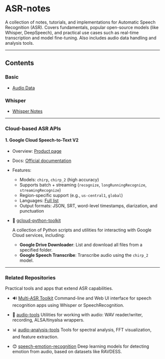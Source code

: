 # ASR-notes

A collection of notes, tutorials, and implementations for Automatic Speech Recognition (ASR).
Covers fundamentals, popular open-source models (like Whisper, DeepSpeech), and practical use cases such as real-time transcription and model fine-tuning.
Also includes audio data handling and analysis tools.

---

## Contents

### Basic

- [Audio Data](./basic/audio_data/README.md)

### Whisper

- [Whisper Notes](./whisper/README.md)

---

### Cloud-based ASR APIs

#### 1. Google Cloud Speech-to-Text V2

- Overview: [Product page](https://cloud.google.com/speech-to-text)
- Docs: [Official documentation](https://cloud.google.com/speech-to-text/docs/)
- Features:
  - Models: `chirp`, `chirp_2` (high accuracy)
  - Supports batch + streaming (`recognize`, `longRunningRecognize`, `streamingRecognize`)
  - Region-specific support (e.g., `us-central1`, `global`)
  - Languages: [Full list](https://cloud.google.com/speech-to-text/docs/languages)
  - Output formats: JSON, SRT, word-level timestamps, diarization, and punctuation

- 🧰 [gcloud-python-toolkit](https://github.com/kaka-lin/gcloud-python-toolkit)

  A collection of Python scripts and utilities for interacting with Google Cloud services, including:
    - **Google Drive Downloader**: List and download all files from a specified folder.
    - **Google Speech Transcribe**: Transcribe audio using the `chirp_2` model.

---

### Related Repositories

Practical tools and apps that extend ASR capabilities.

- 🔊 [Multi-ASR Toolkit](https://github.com/kaka-lin/multi-asr-toolkit)
  Command-line and Web UI interface for speech recognition apps using Whisper or SpeechRecognition.

- 🧰 [audio-tools](https://github.com/kaka-lin/audio-tools)
  Utilities for working with audio: WAV reader/writer, recording, ALSA/tinyalsa wrappers.

- 📊 [audio-analysis-tools](https://github.com/kaka-lin/audio-analysis-tools)
  Tools for spectral analysis, FFT visualization, and feature extraction.

- 😊 [speech-emotion-recognition](https://github.com/kaka-lin/speech-emotion-recognition)
  Deep learning models for detecting emotion from audio, based on datasets like RAVDESS.
